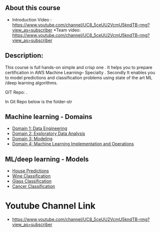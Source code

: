 ## About this course
* Introduction Video : https://www.youtube.com/channel/UC8_5ceUU2VcmU5kndTB-rmg?view_as=subscriber
*Team video: https://www.youtube.com/channel/UC8_5ceUU2VcmU5kndTB-rmg?view_as=subscriber

## Description:
This course is full hands-on simple and crisp one . It helps you to prepare certification in AWS Machine Learning–
Specialty . Secondly It enables you to model predictions and classification problems using state of the art ML /deep
learning algorithms.

GIT Repo: <febatech-hands-on-ml-with-aws-services> .

In Git Repo below is the folder-str

## Machine learning - Domains
* [Domain 1: Data Engineering](https://github.com/febatech/febatech-full-hands-on-aws-ml-certification-course/tree/main/AWS-Cloud-Domains/Domain%201:%20Data%20Engineering)
* [Domain 2: Exploratory Data Analysis](https://github.com/febatech/febatech-full-hands-on-aws-ml-certification-course/tree/main/AWS-Cloud-Domains/Domain%202:%20Exploratory%20Data%20Analysis)
* [Domain 3: Modeling](https://github.com/febatech/febatech-full-hands-on-aws-ml-certification-course/tree/main/AWS-Cloud-Domains/Domain%203:%20Modeling)
* [Domain 4: Machine Learning Implementation and Operations](https://github.com/febatech/febatech-full-hands-on-aws-ml-certification-course/tree/main/AWS-Cloud-Domains/Domain%204:%20Machine%20Learning%20Implementation%20and%20Operations)

## ML/deep learning - Models
* [House Predictions](https://github.com/febatech/febatech-full-hands-on-aws-ml-certification-course/blob/main/ML-Deep%20Learning-Models/housing-price-prediction.ipynb)
* [Wine Classification](https://github.com/febatech/febatech-full-hands-on-aws-ml-certification-course/blob/main/ML-Deep%20Learning-Models/wine-classification-self-explained.ipynb)
* [Glass Classification](https://github.com/febatech/febatech-full-hands-on-aws-ml-certification-course/blob/main/ML-Deep%20Learning-Models/glass-classification-self-explained.ipynb)
* [Cancer Classification](https://github.com/febatech/febatech-full-hands-on-aws-ml-certification-course/blob/main/ML-Deep%20Learning-Models/Deep_Learning.ipynb)

# Youtube Channel Link 
* https://www.youtube.com/channel/UC8_5ceUU2VcmU5kndTB-rmg?view_as=subscriber
